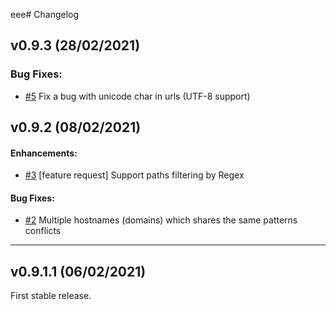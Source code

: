 eee# Changelog

## v0.9.3 (28/02/2021)
### Bug Fixes:

- [#5](https://github.com/rotemreiss/uddup/pull/5) Fix a bug with unicode char in urls (UTF-8 support)

## v0.9.2 (08/02/2021)

#### Enhancements:

- [#3](https://github.com/rotemreiss/uddup/issues/3) [feature request] Support paths filtering by Regex

#### Bug Fixes:

- [#2](https://github.com/rotemreiss/uddup/issues/2) Multiple hostnames (domains) which shares the same patterns conflicts

---

## v0.9.1.1 (06/02/2021)

First stable release.
